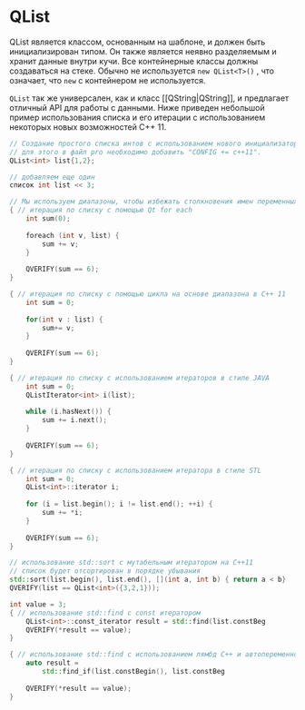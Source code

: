 # QList

QList является классом, основанным на шаблоне, и должен быть инициализирован типом. Он также является неявно разделяемым и хранит данные внутри кучи. Все контейнерные классы должны создаваться на стеке. Обычно не используется `new QList<T>()` , что означает, что `new` с контейнером не используется.

`QList` так же универсален, как и класс [[QString|QString]], и предлагает отличный API для работы с данными. Ниже приведен небольшой пример использования списка и его итерации с использованием некоторых новых возможностей C++ 11.

```c++
// Создание простого списка интов с использованием нового инициализатора C++11
// для этого в файл pro необходимо добавить "CONFIG += c++11".
QList<int> list{1,2};

// добавляем еще один
список int list << 3;

// Мы используем диапазоны, чтобы избежать столкновения имен переменных
{ // итерация по списку с помощью Qt for each
	int sum(0);
	
	foreach (int v, list) {
		sum += v;
	}
	
	QVERIFY(sum == 6);
}

{ // итерация по списку с помощью цикла на основе диапазона в C++ 11 
	int sum = 0;
	
	for(int v : list) {
		sum+= v;
	}
	
	QVERIFY(sum == 6);
}

{ // итерация по списку с использованием итераторов в стиле JAVA 
	int sum = 0;
	QListIterator<int> i(list);
	
	while (i.hasNext()) {
		sum += i.next();
	}
	
	QVERIFY(sum == 6);
}

{ // итерация по списку с использованием итератора в стиле STL 
	int sum = 0;
	QList<int>::iterator i;
	
	for (i = list.begin(); i != list.end(); ++i) {
		sum += *i;
	}
	
	QVERIFY(sum == 6);
}

// использование std::sort с мутабельным итератором на C++11
// список будет отсортирован в порядке убывания
std::sort(list.begin(), list.end(), [](int a, int b) { return a < b}
QVERIFY(list == QList<int>({3,2,1}));

int value = 3;
{ // использование std::find с const итератором
	QList<int>::const_iterator result = std::find(list.constBeg
	QVERIFY(*result == value);
}

{ // использование std::find с использованием лямбд C++ и автопеременной C++ 11 
	auto result =
		std::find_if(list.constBegin(), list.constBeg
		
	QVERIFY(*result == value);
}
```

